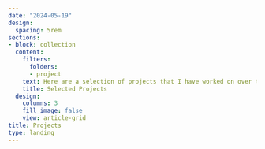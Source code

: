 ```yaml
---
date: "2024-05-19"
design:
  spacing: 5rem
sections:
- block: collection
  content:
    filters:
      folders:
      - project
    text: Here are a selection of projects that I have worked on over the years.
    title: Selected Projects
  design:
    columns: 3
    fill_image: false
    view: article-grid
title: Projects
type: landing
---
```

